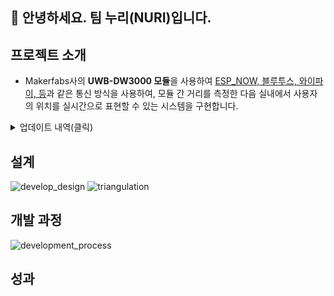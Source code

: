 ## 🙌 안녕하세요. 팀 누리(NURI)입니다.



## 프로젝트 소개
- Makerfabs사의 **UWB-DW3000 모듈**을 사용하여 <u>ESP_NOW, 블루투스, 와이파이, 등</u>과 같은 통신 방식을 사용하여, 모듈 간 거리를 측정한 다음 실내에서 사용자의 위치를 실시간으로 표현할 수 있는 시스템을 구현합니다.

<details><summary>업데이트 내역(클릭)
</summary>

- 2024.11.18. Makerfabs WIKI 공식 문서 예제 업로드
- 2024.11.25. Indoor-Positioning-WIFI 예제 업로드
- 2024.11.27. Indoor-Positioning 예제 업로드
- 2024.11.28. 태그1, 앵커 3 하드 코딩 버전 업로드
- 2024.12.02. 와이파이 버전 예제 맥 주소 수정
- 2024.12.05. 삼각측량 계산식 추가
- 2024.12.07. 근접 태그 분석용 구조체, 정렬 정의
- 2024.12.09. 블루투스 통신 기능 정의
- 2024.12.09. 더미 송수신 풀링 메세지 삭제
- 2024.12.09. 각 모듈간 딜레이 수정
- 2024.12.09. 계산식 최적화
</details>


## 설계
![develop_design](https://github.com/user-attachments/assets/82745150-8dbb-4f3e-809c-9e0eda2ed440)
![triangulation](https://github.com/user-attachments/assets/7cf83935-880a-4e37-9243-70ccbbbc967d)
## 개발 과정
![development_process](https://github.com/user-attachments/assets/9a3eb2a8-933b-45b1-ae5b-e5ce617658b3)


## 성과